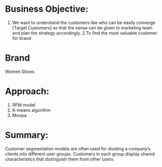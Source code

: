 
# Business Objective:
1. We want to understand the customers like who can be easily converge [Target Customers] so that the sense can be given to marketing team and plan the strategy accordingly.
2.To find the most valuable customer for brand

# Brand
Women Shoes

# Approach:
1. RFM model
2. K-means algorithm 
3. Monpa

# Summary:
Customer segmentation models are often used for dividing a company’s clients into different user groups. Customers in each group display shared characteristics that distinguish them from other users.
